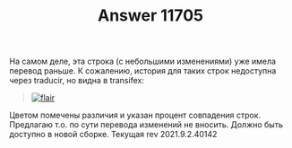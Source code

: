 ﻿---
title: "Answer 11705"
se.owner.user_id: 176217
se.owner.display_name: "αλεχολυτ"
se.owner.link: "https://ru.meta.stackoverflow.com/users/176217/%ce%b1%ce%bb%ce%b5%cf%87%ce%bf%ce%bb%cf%85%cf%84"
se.answer_id: 11705
se.question_id: 11703
se.post_type: answer
se.is_accepted: True
---
<p>На самом деле, эта строка (с небольшими изменениями) уже имела перевод раньше. К сожалению, история для таких строк недоступна через traducir, но видна в transifex:</p>
<blockquote>
<p><a href="https://i.stack.imgur.com/ZXalt.png" rel="nofollow noreferrer"><img src="https://i.stack.imgur.com/ZXalt.png" alt="flair" /></a></p>
</blockquote>
<p>Цветом помечены различия и указан процент совпадения строк. Предлагаю т.о. по сути перевода изменений не вносить. Должно быть доступно в новой сборке. Текущая  rev 2021.9.2.40142</p>
